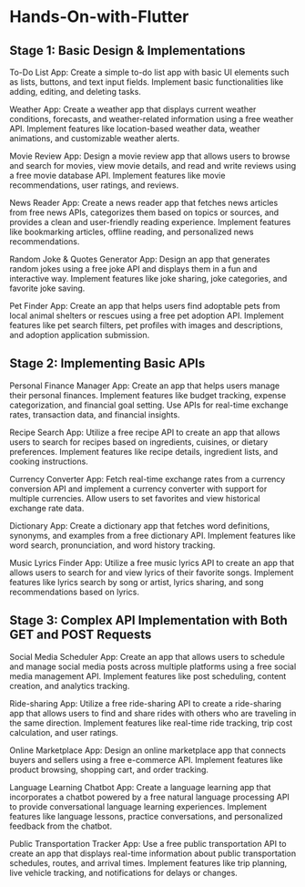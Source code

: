 # Hands-On-with-Flutter

## Stage 1: Basic Design & Implementations

To-Do List App: Create a simple to-do list app with basic UI elements such as lists, buttons, and text input fields. Implement basic functionalities like adding, editing, and deleting tasks.

Weather App: Create a weather app that displays current weather conditions, forecasts, and weather-related information using a free weather API. Implement features like location-based weather data, weather animations, and customizable weather alerts.

Movie Review App: Design a movie review app that allows users to browse and search for movies, view movie details, and read and write reviews using a free movie database API. Implement features like movie recommendations, user ratings, and reviews.

News Reader App: Create a news reader app that fetches news articles from free news APIs, categorizes them based on topics or sources, and provides a clean and user-friendly reading experience. Implement features like bookmarking articles, offline reading, and personalized news recommendations.

Random Joke & Quotes Generator App: Design an app that generates random jokes using a free joke API and displays them in a fun and interactive way. Implement features like joke sharing, joke categories, and favorite joke saving.

Pet Finder App: Create an app that helps users find adoptable pets from local animal shelters or rescues using a free pet adoption API. Implement features like pet search filters, pet profiles with images and descriptions, and adoption application submission.

## Stage 2: Implementing Basic APIs

Personal Finance Manager App: Create an app that helps users manage their personal finances. Implement features like budget tracking, expense categorization, and financial goal setting. Use APIs for real-time exchange rates, transaction data, and financial insights.


Recipe Search App: Utilize a free recipe API to create an app that allows users to search for recipes based on ingredients, cuisines, or dietary preferences. Implement features like recipe details, ingredient lists, and cooking instructions.

Currency Converter App: Fetch real-time exchange rates from a currency conversion API and implement a currency converter with support for multiple currencies. Allow users to set favorites and view historical exchange rate data.

Dictionary App: Create a dictionary app that fetches word definitions, synonyms, and examples from a free dictionary API. Implement features like word search, pronunciation, and word history tracking.

Music Lyrics Finder App: Utilize a free music lyrics API to create an app that allows users to search for and view lyrics of their favorite songs. Implement features like lyrics search by song or artist, lyrics sharing, and song recommendations based on lyrics.

## Stage 3: Complex API Implementation with Both GET and POST Requests

Social Media Scheduler App: Create an app that allows users to schedule and manage social media posts across multiple platforms using a free social media management API. Implement features like post scheduling, content creation, and analytics tracking.

Ride-sharing App: Utilize a free ride-sharing API to create a ride-sharing app that allows users to find and share rides with others who are traveling in the same direction. Implement features like real-time ride tracking, trip cost calculation, and user ratings.

Online Marketplace App: Design an online marketplace app that connects buyers and sellers using a free e-commerce API. Implement features like product browsing, shopping cart, and order tracking.

Language Learning Chatbot App: Create a language learning app that incorporates a chatbot powered by a free natural language processing API to provide conversational language learning experiences. Implement features like language lessons, practice conversations, and personalized feedback from the chatbot.

Public Transportation Tracker App: Use a free public transportation API to create an app that displays real-time information about public transportation schedules, routes, and arrival times. Implement features like trip planning, live vehicle tracking, and notifications for delays or changes.
